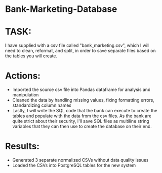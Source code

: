 # Bank-Marketing-Database
# TASK:
I have supplied with a csv file called "bank_marketing.csv", which I will need to clean, reformat, and split, in order to save separate files based on the tables you will create.

# Actions:
- Imported the source csv file into Pandas dataframe for analysis and manipulation
- Cleaned the data by handling missing values, fixing formatting errors, standardizing column names
- Lastly, I will write the SQL code that the bank can execute to create the tables and populate with the data from the csv files. As the bank are quite strict about their security, I'll save SQL files as multiline string variables that they can then use to create the database on their end.

# Results:
- Generated 3 separate normalized CSVs without data quality issues
- Loaded the CSVs into PostgreSQL tables for the new system
